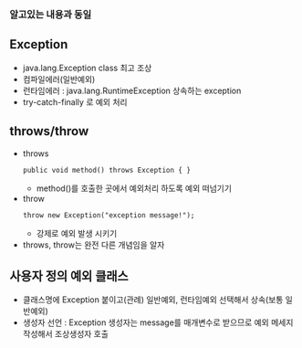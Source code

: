 ### 알고있는 내용과 동일

## Exception
  * java.lang.Exception class 최고 조상
  * 컴파일에러(일반예외)
  * 런타임에러 : java.lang.RuntimeException 상속하는 exception
  * try-catch-finally 로 예외 처리
  
## throws/throw
* throws
  ```
  public void method() throws Exception { }
  ```
  * method()를 호출한 곳에서 예외처리 하도록 예외 떠넘기기
* throw 
   ``` 
   throw new Exception("exception message!"); 
   ```
  * 강제로 예외 발생 시키기
* throws, throw는 완전 다른 개념임을 알자

## 사용자 정의 예외 클래스
  * 클래스명에 Exception 붙이고(관례) 일반예외, 런타임예외 선택해서 상속(보통 일반예외)
  * 생성자 선언 : Exception 생성자는 message를 매개변수로 받으므로 예외 메세지 작성해서 조상생성자 호출
  
